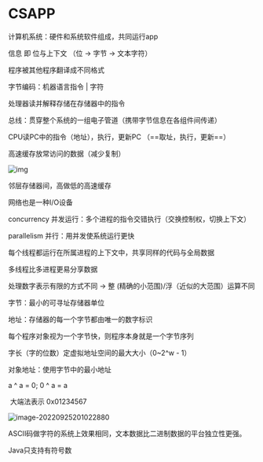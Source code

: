 # CSAPP

计算机系统：硬件和系统软件组成，共同运行app

信息 即 位与上下文 （位 -> 字节 -> 文本字符）

程序被其他程序翻译成不同格式

字节编码：机器语言指令 | 字符

处理器读并解释存储在存储器中的指令

总线：贯穿整个系统的一组电子管道（携带字节信息在各组件间传递）

CPU读PC中的指令（地址），执行，更新PC  （==取址，执行，更新==）



高速缓存放常访问的数据（减少复制）

![img](https://img-blog.csdn.net/20180526173631209)

邻层存储器间，高做低的高速缓存



网络也是一种I/O设备

concurrency 并发运行：多个进程的指令交错执行（交换控制权，切换上下文）

parallelism 并行：用并发使系统运行更快

每个线程都运行在所属进程的上下文中，共享同样的代码与全局数据

多线程比多进程更易分享数据



处理数字表示有限的方式不同 -> 整 (精确的小范围)/浮（近似的大范围）运算不同

字节：最小的可寻址存储器单位

地址：存储器的每一个字节都由唯一的数字标识

每个程序对象视为一个字节快，则程序本身就是一个字节序列

字长（字的位数）定虚拟地址空间的最大大小（0~2^w - 1）

对象地址：使用字节中的最小地址

a ^ a = 0; 0 ^ a = a

​														 大端法表示 0x01234567

![image-20220925201022880](C:\Users\Administrator\AppData\Roaming\Typora\typora-user-images\image-20220925201022880.png)



ASCII码做字符的系统上效果相同，文本数据比二进制数据的平台独立性更强。

Java只支持有符号数










